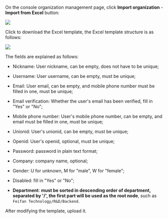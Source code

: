 <IntegrationDetailCard title="Use Excel to import organizations">

On the console organization management page, click **Import organization** - **Import from Excel** button:

![](~@imagesZhCn/guides/org/import-from-excel.jpg)

Click to download the Excel template, the Excel template structure is as follows:

![](~@imagesZhCn/guides/org/excel-template.jpg)

The fields are explained as follows:

- Nickname: User nickname, can be empty, does not have to be unique;

- Username: User username, can be empty, must be unique;

- Email: User email, can be empty, and mobile phone number must be filled in one, must be unique;

- Email verification: Whether the user's email has been verified, fill in "Yes" or "No";

- Mobile phone number: User's mobile phone number, can be empty, and email must be filled in one, must be unique;

- Unionid: User's unionid, can be empty, must be unique;

- Openid: User's openid, optional, must be unique;
- Password: password in plain text format;
- Company: company name, optional;
- Gender: U for unknown, M for "male", W for "female";
- Disabled: fill in "Yes" or "No";
- **Department**: **must be sorted in descending order of department, separated by '/', the first part will be used as the root node**, such as `Feifan Technology/R&D/Backend`.

After modifying the template, upload it.

</IntegrationDetailCard>
